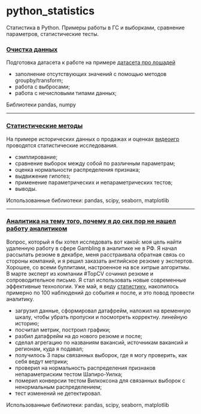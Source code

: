 # python_statistics
Статистика в Python. Примеры работы в ГС и выборками, сравнение параметров, статистические тесты. 

### [Очистка данных](https://github.com/nboravlev/python_statistics/blob/main/HW_base_statistic.ipynb)

Подготовка датасета к работе на примере [датасета про лошадей](https://raw.githubusercontent.com/obulygin/pyda_homeworks/master/statistics_basics/horse_data.csv)

- заполнение отсутствующих значений с помощью методов groupby/transform;
- работа с выбросами;
- работа с нечисловыми типами данных;

Библиотеки pandas, numpy

-------

### [Статистические методы](https://github.com/nboravlev/python_statistics/blob/main/HW_casestudy.ipynb)

На примере исторических данных о продажах и оценках [видеоигр](https://raw.githubusercontent.com/obulygin/pyda_homeworks/master/stat_case_study/vgsales.csv) проводятся статистические исследования.

- сэмплирование;
- сравнение выборок между собой по различным параметрам;
- оценка нормальности распределения признака;
- выдвижение гипотез;
- применение параметрических и непараметрических тестов;
- выводы.

Использованные библиотеки: pandas, scipy, seaborn, matplotlib

------

### [Аналитика на тему того, почему я до сих пор не нашел работу аналитиком](https://github.com/nboravlev/python_statistics/blob/main/About_job.ipynb)

Вопрос, который я бы хотел исследовать вот какой: моя цель найти удаленную работу в сфере Gambling в аналитике не в РФ. Я начал рассылать резюме в декабре, меня расстраивала обратная связь со стороны компаний, и я решил заказать английское резюме у экспертов. Хорошее, со всеми буллитами, настроенное на все хитрые алгоритмы. В марте эксперт из компании #TopCV сочинил резюме и сопроводительное письмо. Я стал использовать новые современные эффективные технологии. Уже май, я веду [статистику](https://github.com/nboravlev/python_statistics/blob/main/job_s.csv), накопилось примерно по 100 наблюдений до события и после, и это повод провести аналитику.

- загрузил данные, сформировал датафрейм, наложил на временную шкалу, чтобы убрать пропуски и посмотреть корректну. линейную историю;
- посчитал метрик, построил графики;
- разбил датафрейм на до нового резюме и после;
- сделал агрегацию по названиям вакансий, источникам вакансий и регионам, куда я подавал;
- получилось 3 пары связанных выборок, где я могу проверить, как себя ведут метрики;
- проверил на нормальность распределения признаков непараметриским тестом Шапиро-Уилка;
- померил конверсии тестом Вилкоксона для связанных выборок с ненормальным распределением;
- тест изменений не детектировал.

Использованные библиотеки: pandas, scipy, seaborn, matplotlib
